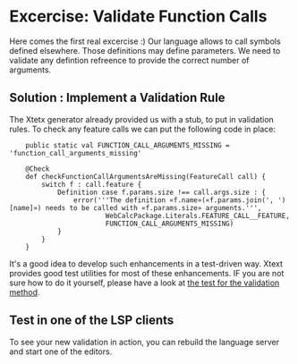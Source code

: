 # Excercise: Validate Function Calls

Here comes the first real excercise :) 
Our language allows to call symbols defined elsewhere. Those definitions may define parameters. We need to validate any defintion refreence to provide the correct number of arguments.

## Solution : Implement a Validation Rule

The Xtetx generator already provided us with a stub, to put in validation rules. To check any feature calls we can put the following code in place:

```{xtend}
	public static val FUNCTION_CALL_ARGUMENTS_MISSING = 'function_call_arguments_missing'

	@Check
	def checkFunctionCallArgumentsAreMissing(FeatureCall call) {
		switch f : call.feature {
			Definition case f.params.size !== call.args.size : {
				error('''The definition «f.name»(«f.params.join(', ')[name]») needs to be called with «f.params.size» arguments.''', 
						WebCalcPackage.Literals.FEATURE_CALL__FEATURE,
						FUNCTION_CALL_ARGUMENTS_MISSING)
			}
		}
	}
```

It's a good idea to develop such enhancements in a test-driven way. Xtext provides good test utilities for most of these enhancements. 
IF you are not sure how to do it yourself, please have a look at [the test for the validation method](org.xtext.calc.parent/org.xtext.calc/src/test/java/org/xtext/calc/tests/ValidationTest.xtend).

## Test in one of the LSP clients

To see your new validation in action, you can rebuild the language server and start one of the editors.